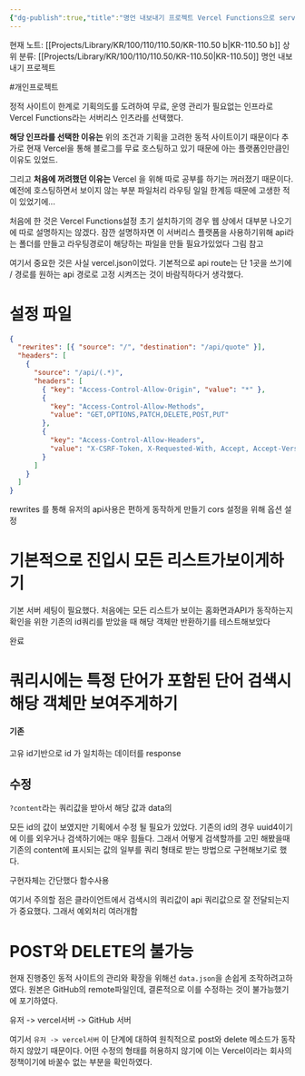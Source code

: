 ```yaml
---
{"dg-publish":true,"title":"명언 내보내기 프로젝트 Vercel Functions으로 serverless로 관리하기 및 쿼리방법","description":null,"permalink":"/projects/library/kr/100/110/110-50/kr-110-50-b/","dgPassFrontmatter":true,"noteIcon":"0","created":"2025-02-14T21:11:05.859+09:00","updated":"2025-02-14T18:51:43.407+09:00"}
---
```


현재 노트: [[Projects/Library/KR/100/110/110.50/KR-110.50 b\|KR-110.50 b]] 
상위 분류: [[Projects/Library/KR/100/110/110.50/KR-110.50\|KR-110.50]] 명언 내보내기 프로젝트

#개인프로젝트 


정적 사이트이 한계로 기획의도를 도려하여 무료, 운영 관리가 필요없는 인프라로 Vercel Functions라는 서버리스 인츠라를 선택했다.

**해당 인프라를 선택한 이유는** 위의 조건과 기획을 고려한 동적 사이트이기 때문이다
추가로 현재 Vercel을 통해 블로그를 무료 호스팅하고 있기 때문에 아는 플랫폼인만큼인 이유도 있었드.

그리고 **처음에 꺼려했던 이유는** Vercel 을 위해 따로 공부를 하기는 꺼러졌기 때문이다. 예전에 호스팅하면서 보이지 않는 부분 파일처리 라우팅 일일 한계등 때문에 고생한 적이 있었기에...


처음에 한 것은 Vercel Functions설정
초기 설치하기의 경우 웹 상에서 대부분 나오기에 따로 설명하지는 않겠다. 잠깐 설명하자면 이 서버리스 플랫폼을 사용하기위해 api라는 폴더를 만들고 라우팅경로이 해당하는 파일을 만들 필요가있었다
그림 참고

여기서 중요한 것은 사실 vercel.json이었다. 기본적으로 api route는 단 1곳을 쓰기에 / 경로를 원하는 api 경로로 고정 시켜즈는 것이 바람직하다거 생각했다.

# 설정 파일
```json
{
  "rewrites": [{ "source": "/", "destination": "/api/quote" }],
  "headers": [
    {
      "source": "/api/(.*)",
      "headers": [
        { "key": "Access-Control-Allow-Origin", "value": "*" },
        {
          "key": "Access-Control-Allow-Methods",
          "value": "GET,OPTIONS,PATCH,DELETE,POST,PUT"
        },
        {
          "key": "Access-Control-Allow-Headers",
          "value": "X-CSRF-Token, X-Requested-With, Accept, Accept-Version, Content-Length, Content-MD5, Content-Type, Date, X-Api-Version"
        }
      ]
    }
  ]
}

```

rewrites 를 통해 유저의 api사용은 편하게 동작하게 만들기
cors 설정을 위해 옵션 설정

# 기본적으로 진입시 모든 리스트가보이게하기
기본 서버 세팅이 필요했다. 처음에는 모든 리스트가 보이는 홈화면과API가 동작하는지 확인을 위한 기존의 id쿼리를 받았을 때 해당 객체만 반환하기를 테스트해보았다


완료




# 쿼리시에는 특정 단어가 포함된 단어 검색시 해당 객체만 보여주게하기

#### 기존
고유 id기반으로 id 가 일치하는 데이터를 response

## 수정
 `?content`라는 쿼리값을 받아서 해당 값과 data의 

모든 id의 값이 보였지만 기획에서 수정 될 필요가 있었다. 기존의 id의 경우 uuid4이기에 이를 외우거나 검색하기에는 매우 힘들다. 그래서 어떻게 검색할까를 고민 해봤을때 기존의 content에 표시되는 값의 일부를 쿼리 형태로 받는 방법으로 구현해보기로 했다.

구현자체는 간단했다
함수사용

여기서 주의할 점은 클라이언트에서 검색시의 쿼리값이 api 쿼리값으로 잘 전달되는지가 중요했다.
그래서 예외처리 여러개함



#  POST와 DELETE의 불가능

현재 진행중인 동적 사이트의 관리와 확장을 위해선 `data.json`을 손쉽게 조작하려고하였다. 원본은 GitHub의 remote파일인데, 결론적으로 이를 수정하는 것이 불가능했기에 포기하였다.

유저 -> vercel서버 -> GitHub 서버

여기서 `유저 -> vercel서버` 이 단계에 대하여 원칙적으로 post와 delete 메소드가 동작하지 않았기 때문이다. 어떤 수정의 형태를 허용하지 않기에 이는 Vercel이라는 회사의 정책이기에 바꿀수 없는 부분을 확인하였다. 